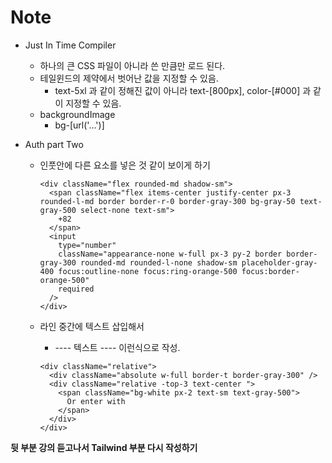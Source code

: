 # Note

- Just In Time Compiler

  - 하나의 큰 CSS 파일이 아니라 쓴 만큼만 로드 된다.
  - 테일윈드의 제약에서 벗어난 값을 지정할 수 있음.
    - text-5xl 과 같이 정해진 값이 아니라 text-[800px], color-[#000] 과 같이 지정할 수 있음.
  - backgroundImage
    - bg-[url('...')]

- Auth part Two

  - 인풋안에 다른 요소를 넣은 것 같이 보이게 하기

    ```tsx
    <div className="flex rounded-md shadow-sm">
      <span className="flex items-center justify-center px-3 rounded-l-md border border-r-0 border-gray-300 bg-gray-50 text-gray-500 select-none text-sm">
        +82
      </span>
      <input
        type="number"
        className="appearance-none w-full px-3 py-2 border border-gray-300 rounded-md rounded-l-none shadow-sm placeholder-gray-400 focus:outline-none focus:ring-orange-500 focus:border-orange-500"
        required
      />
    </div>
    ```

  - 라인 중간에 텍스트 삽입해서
    - ---- 텍스트 ---- 이런식으로 작성.
    ```tsx
    <div className="relative">
      <div className="absolute w-full border-t border-gray-300" />
      <div className="relative -top-3 text-center ">
        <span className="bg-white px-2 text-sm text-gray-500">
          Or enter with
        </span>
      </div>
    </div>
    ```

**뒷 부분 강의 듣고나서 Tailwind 부분 다시 작성하기**
